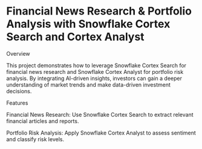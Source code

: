 # Financial News Research & Portfolio Analysis with Snowflake Cortex Search and Cortex Analyst

Overview

This project demonstrates how to leverage Snowflake Cortex Search for financial news research and Snowflake Cortex Analyst for portfolio risk analysis. By integrating AI-driven insights, investors can gain a deeper understanding of market trends and make data-driven investment decisions.

Features

Financial News Research: Use Snowflake Cortex Search to extract relevant financial articles and reports.

Portfolio Risk Analysis: Apply Snowflake Cortex Analyst to assess sentiment and classify risk levels.
